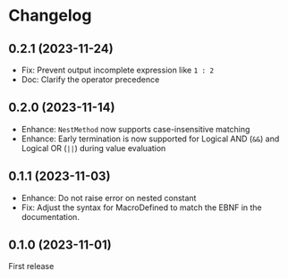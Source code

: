# Changelog

## 0.2.1 (2023-11-24)

* Fix: Prevent output incomplete expression like `1 : 2`
* Doc: Clarify the operator precedence

## 0.2.0 (2023-11-14)

* Enhance: `NestMethod` now supports case-insensitive matching
* Enhance: Early termination is now supported for Logical AND (`&&`) and Logical OR (`||`) during value evaluation

## 0.1.1 (2023-11-03)

* Enhance: Do not raise error on nested constant
* Fix: Adjust the syntax for MacroDefined to match the EBNF in the documentation.

## 0.1.0 (2023-11-01)

First release
